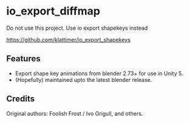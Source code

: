# io_export_diffmap

Do not use this project. Use io export shapekeys instead

https://github.com/klattimer/io_export_shapekeys

## Features

 * Export shape key animations from blender 2.73+ for use in Unity 5.
 * (Hopefully) maintained upto the latest blender release.
 
## Credits

  Original authors: Foolish Frost / Ivo Grigull, and others.
  
